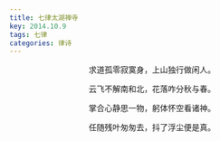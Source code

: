 ```yaml
---
title: 七律太湖禅寺
key: 2014.10.9
tags: 七律
categories: 律诗
---
```


<p align="center">求道孤零寂寞身，上山独行做闲人。
</p>
<p align="center">云飞不解南和北，花落咋分秋与春。
</p>
<p align="center">掌合心静思一物，躬体怀空看诸神。
</p>
<p align="center">任随残叶匆匆去，抖了浮尘便是真。
</p>
